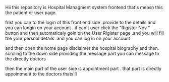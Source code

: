 Hii this repository is Hospital Managment system frontend that's measn this the patient or user page.

frist you can to the login of this front end side .provide to the details and you can longin on your account . if can't user click the "Rigister Nov " button and then automaticaly goin on the User Rigister page .and you will fill the your persnol details .and you can log in on your account

and then open the home page disclaimer the hospital biography and then. scroling to the down side providing the message part you can message to the directly doctors

then the main part of the user side is appointment part . that part is directly appointment to the doctors thats'll
